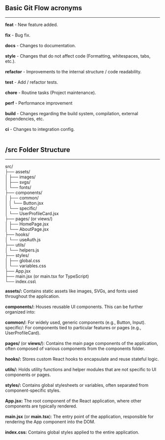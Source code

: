 ## Basic Git Flow acronyms
---
**feat** - New feature added.<br><br>
**fix** - Bug fix.<br><br>
**docs** - Changes to documentation.<br><br>
**style** - Changes that do not affect code (Formatting, whitespaces, tabs, etc.).<br><br>
**refactor** - Improvements to the internal structure / code readability.<br><br>
**test** - Add / refactor tests.<br><br>
**chore** - Routine tasks (Project maintenance).<br><br>
**perf** - Performance improvement<br><br>
**build** - Changes regarding the build system, compilation, external dependencies, etc.<br><br>
**ci** - Changes to integration config.<br><br>

## /src Folder Structure
---

src/\
├── assets/\
│   ├── images/\
│   ├── svgs/\
│   └── fonts/\
├── components/\
│   ├── common/\
│   │   └── Button.jsx\
│   └── specific/\
│       └── UserProfileCard.jsx\
├── pages/ (or views/)\
│   ├── HomePage.jsx\
│   └── AboutPage.jsx\
├── hooks/\
│   └── useAuth.js\
├── utils/\
│   └── helpers.js\
├── styles/\
│   ├── global.css\
│   └── variables.css\
├── App.jsx\
├── main.jsx (or main.tsx for TypeScript)\
└── index.css\


**assets/:**
    Contains static assets like images, SVGs, and fonts used throughout the application.<br><br>
**components/:**
    Houses reusable UI components. This can be further organized into:<br><br>
**common/:** For widely used, generic components (e.g., Button, Input).
    specific/: For components tied to particular features or pages (e.g., UserProfileCard).<br><br>
**pages/** (or **views/**):
    Contains the main page components of the application, often composed of various components from the components folder. <br><br>
**hooks/:**
    Stores custom React hooks to encapsulate and reuse stateful logic. <br><br>
**utils/:**
    Holds utility functions and helper modules that are not specific to UI components or pages.<br><br>
**styles/:**
    Contains global stylesheets or variables, often separated from component-specific styles.<br><br>
**App.jsx:**
    The root component of the React application, where other components are typically rendered.<br><br>
**main.jsx** (or **main.tsx**):
    The entry point of the application, responsible for rendering the App component into the DOM.<br><br>
**index.css:**
    Contains global styles applied to the entire application.<br><br>